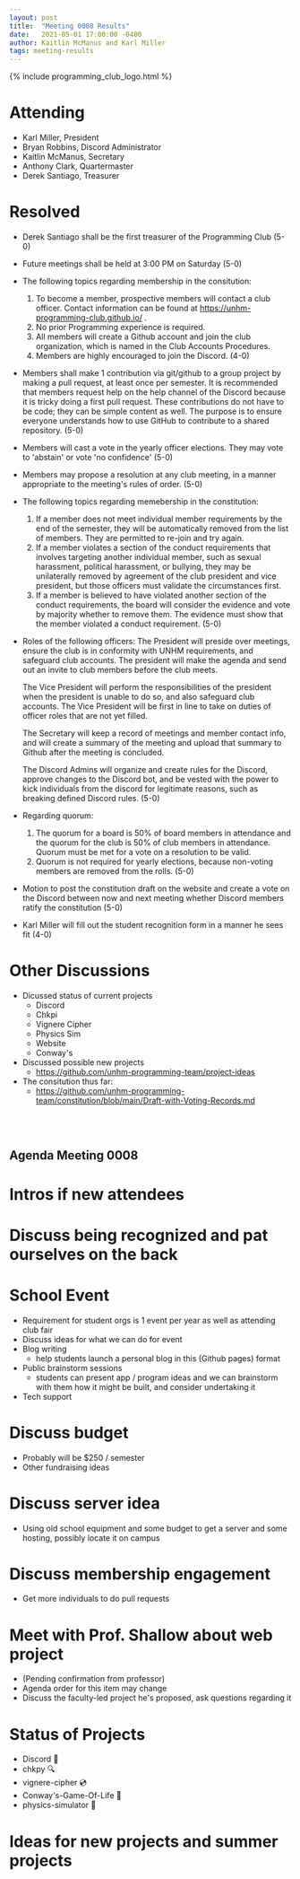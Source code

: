 ```yaml
---
layout: post
title:  "Meeting 0008 Results"
date:   2021-05-01 17:00:00 -0400
author: Kaitlin McManus and Karl Miller
tags: meeting-results
---
```

{% include programming_club_logo.html %}

# Attending

- Karl Miller, President
- Bryan Robbins, Discord Administrator
- Kaitlin McManus, Secretary 
- Anthony Clark, Quartermaster
- Derek Santiago, Treasurer 

# Resolved 

- Derek Santiago shall be the first treasurer of the Programming Club (5-0)
- Future meetings shall be held at 3:00 PM on Saturday (5-0)
- The following topics regarding membership in the consitution: 
    1. To become a member, prospective members will contact a club officer. Contact information can be  found at https://unhm-programming-club.github.io/ .
    2. No prior Programming experience is required.
    3. All members will create a Github account and join the club organization, which is named in the Club Accounts Procedures.
    4. Members are highly encouraged to join the Discord.
     (4-0)
- Members shall make 1 contribution via git/github to a group project by making a pull request, at least once per semester. It is recommended that members request help on the help channel of the Discord because it is tricky doing a first pull request. These contributions do not have to be code; they can be simple content as well. The purpose is to ensure everyone understands how to use GitHub to contribute to a shared repository. (5-0)
- Members will cast a vote in the yearly officer elections. They may vote to 'abstain' or vote 'no confidence' (5-0)
- Members may propose a resolution at any club meeting, in a manner appropriate to the meeting's rules of order. (5-0)
- The following topics regarding memebership in the constitution:
    1. If a member does not meet individual member requirements by the end of the semester, they will be automatically removed from the list of members. They are permitted to re-join and try again.
    2.  If a member violates a section of the conduct requirements that involves targeting another individual member, such as sexual harassment, political harassment, or bullying, they may be unilaterally removed by agreement of the club president and vice president, but those officers must validate the circumstances first.
    3.  If a member is believed to have violated another section of the conduct requirements, the board will consider the evidence and vote by majority whether to remove them. The evidence must show that the member violated a conduct requirement. (5-0)
- Roles of the following officers: 
    The President will preside over meetings, ensure the club is in conformity with UNHM requirements, and safeguard club accounts. The president will make the agenda and send out an invite to club members before the club meets.

    The Vice President will perform the responsibilities of the president when the president is unable to do so, and also safeguard club accounts. The Vice President will be first in line to take on duties of officer roles that are not yet filled.

    The Secretary will keep a record of meetings and member contact info, and will create a summary of the meeting and upload that summary to Github after the meeting is concluded. 

    The Discord Admins will organize and create rules for the Discord, approve changes to the Discord bot, and be vested with the power to kick individuals from the discord for legitimate reasons, such as breaking defined Discord rules. 
    (5-0)
- Regarding quorum:
    1. The quorum for a board is 50% of board members in attendance and the quorum for the club is 50% of club members in attendance. Quorum must be met for a vote on a resolution to be valid.
    2. Quorum is not required for yearly elections, because non-voting members are removed from the rolls. 
    (5-0)
- Motion to post the constitution draft on the website and create a vote on the Discord between now and next meeting whether Discord members ratify the constitution (5-0)  
- Karl Miller will fill out the student recognition form in a manner he sees fit (4-0)  

# Other Discussions     

- Dicussed status of current projects 
     - Discord
     - Chkpi
     - Vignere Cipher
     - Physics Sim
     - Website
     - Conway's    
- Discussed possible new projects
    - https://github.com/unhm-programming-team/project-ideas
- The consitution thus far:       
    - https://github.com/unhm-programming-team/constitution/blob/main/Draft-with-Voting-Records.md 

<br>
<br>

## Agenda Meeting 0008

# Intros if new attendees

# Discuss being recognized and pat ourselves on the back

# School Event
 - Requirement for student orgs is 1 event per year as well as attending club fair
 - Discuss ideas for what we can do for event
 - Blog writing
   - help students launch a personal blog in this (Github pages) format
 - Public brainstorm sessions
   - students can present app / program ideas and we can brainstorm with them how it might be built, and consider undertaking it
 - Tech support

# Discuss budget
 - Probably will be $250 / semester
 - Other fundraising ideas

# Discuss server idea
 - Using old school equipment and some budget to get a server and some hosting, possibly locate it on campus

# Discuss membership engagement
 - Get more individuals to do pull requests

# Meet with Prof. Shallow about web project
 - (Pending confirmation from professor)
 - Agenda order for this item may change
 - Discuss the faculty-led project he's proposed, ask questions regarding it

# Status of Projects
 - Discord 🤖
 - chkpy 🔍 
 - vignere-cipher 💿
 - Conway's-Game-Of-Life 🦠
 - physics-simulator 🎱

# Ideas for new projects and summer projects